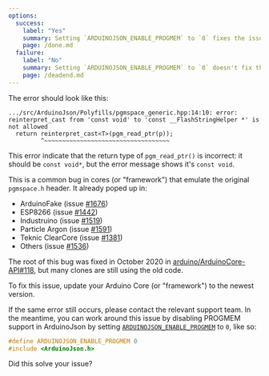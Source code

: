 ```yaml
---
options:
  success:
    label: "Yes"
    summary: Setting `ARDUINOJSON_ENABLE_PROGMEM` to `0` fixes the issue
    page: /done.md
  failure:
    label: "No"
    summary: Setting `ARDUINOJSON_ENABLE_PROGMEM` to `0` doesn't fix the issue
    page: /deadend.md
---
```



The error should look like this:

```text
.../src/ArduinoJson/Polyfills/pgmspace_generic.hpp:14:10: error: reinterpret_cast from 'const void' to 'const __FlashStringHelper *' is not allowed
  return reinterpret_cast<T>(pgm_read_ptr(p));
         ^~~~~~~~~~~~~~~~~~~~~~~~~~~~~~~~~~~~
```

This error indicate that the return type of `pgm_read_ptr()` is incorrect: it should be `const void*`, but the error message shows it's `const void`.

This is a common bug in cores (or "framework") that emulate the original `pgmspace.h` header.
It already poped up in:

* ArduinoFake (issue [#1676](https://github.com/bblanchon/ArduinoJson/issues/1676))
* ESP8266 (issue [#1442](https://github.com/bblanchon/ArduinoJson/issues/1442))
* Industruino (issue [#1519](https://github.com/bblanchon/ArduinoJson/issues/1519))
* Particle Argon (issue [#1591](https://github.com/bblanchon/ArduinoJson/issues/1591))
* Teknic ClearCore (issue [#1381](https://github.com/bblanchon/ArduinoJson/issues/1381))
* Others (issue [#1536](https://github.com/bblanchon/ArduinoJson/issues/1536))

The root of this bug was fixed in October 2020 in [arduino/ArduinoCore-API#118](https://github.com/arduino/ArduinoCore-API/pull/118), but many clones are still using the old code.

To fix this issue, update your Arduino Core (or "framework") to the newest version.  

If the same error still occurs, please contact the relevant support team.
In the meantime, you can work around this issue by disabling PROGMEM support in ArduinoJson by setting [`ARDUINOJSON_ENABLE_PROGMEM`](/v7/api/config/enable_progmem/) to&nbsp;`0`, like so:

```c++
#define ARDUINOJSON_ENABLE_PROGMEM 0
#include <ArduinoJson.h>
```

Did this solve your issue?
